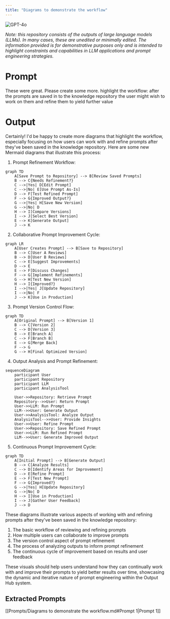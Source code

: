 ```yaml
---
title: "Diagrams to demonstrate the workflow"
---
```

![GPT-4o](https://img.shields.io/badge/GPT--4o-3333FF?style=for-the-badge&logo=openai&logoColor=white)



*Note: this repository consists of the outputs of large language models (LLMs). In many cases, these are unedited or minimally edited. The information provided is for demonstrative purposes only and is intended to highlight constraints and capabilities in LLM applications and prompt engineering strategies.*


# Prompt

These were great. Please create some more. highlight the workflow: after the prompts are saved in to the knowledge repository the user might wish to work on them and refine them to yield further value

# Output

Certainly! I'd be happy to create more diagrams that highlight the workflow, especially focusing on how users can work with and refine prompts after they've been saved in the knowledge repository. Here are some new Mermaid diagrams that illustrate this process:

1. Prompt Refinement Workflow:

```mermaid
graph TD
    A[Save Prompt to Repository] --> B[Review Saved Prompts]
    B --> C{Needs Refinement?}
    C -->|Yes| D[Edit Prompt]
    C -->|No| E[Use Prompt As-Is]
    D --> F[Test Refined Prompt]
    F --> G{Improved Output?}
    G -->|Yes| H[Save New Version]
    G -->|No| D
    H --> I[Compare Versions]
    I --> J[Select Best Version]
    E --> K[Generate Output]
    J --> K
```

2. Collaborative Prompt Improvement Cycle:

```mermaid
graph LR
    A[User Creates Prompt] --> B[Save to Repository]
    B --> C[User A Reviews]
    B --> D[User B Reviews]
    C --> E[Suggest Improvements]
    D --> E
    E --> F[Discuss Changes]
    F --> G[Implement Refinements]
    G --> H[Test New Version]
    H --> I{Improved?}
    I -->|Yes| J[Update Repository]
    I -->|No| F
    J --> K[Use in Production]
```

3. Prompt Version Control Flow:

```mermaid
graph TD
    A[Original Prompt] --> B[Version 1]
    B --> C[Version 2]
    C --> D[Version 3]
    B --> E[Branch A]
    C --> F[Branch B]
    E --> G[Merge Back]
    F --> G
    G --> H[Final Optimized Version]
```

4. Output Analysis and Prompt Refinement:

```mermaid
sequenceDiagram
    participant User
    participant Repository
    participant LLM
    participant AnalysisTool

    User->>Repository: Retrieve Prompt
    Repository-->>User: Return Prompt
    User->>LLM: Run Prompt
    LLM-->>User: Generate Output
    User->>AnalysisTool: Analyze Output
    AnalysisTool-->>User: Provide Insights
    User->>User: Refine Prompt
    User->>Repository: Save Refined Prompt
    User->>LLM: Run Refined Prompt
    LLM-->>User: Generate Improved Output
```

5. Continuous Prompt Improvement Cycle:

```mermaid
graph TD
    A[Initial Prompt] --> B[Generate Output]
    B --> C[Analyze Results]
    C --> D[Identify Areas for Improvement]
    D --> E[Refine Prompt]
    E --> F[Test New Prompt]
    F --> G{Improved?}
    G -->|Yes| H[Update Repository]
    G -->|No| D
    H --> I[Use in Production]
    I --> J[Gather User Feedback]
    J --> D
```

These diagrams illustrate various aspects of working with and refining prompts after they've been saved in the knowledge repository:

1. The basic workflow of reviewing and refining prompts
2. How multiple users can collaborate to improve prompts
3. The version control aspect of prompt refinement
4. The process of analyzing outputs to inform prompt refinement
5. The continuous cycle of improvement based on results and user feedback

These visuals should help users understand how they can continually work with and improve their prompts to yield better results over time, showcasing the dynamic and iterative nature of prompt engineering within the Output Hub system.

 




## Extracted Prompts
[[Prompts/Diagrams to demonstrate the workflow.md#Prompt 1|Prompt 1]]
